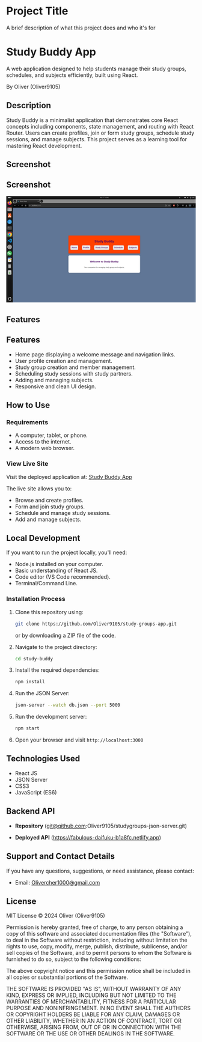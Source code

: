 # Project Title

A brief description of what this project does and who it's for

# Study Buddy App

A web application designed to help students manage their study groups, schedules, and subjects efficiently, built using React.

By Oliver (Oliver9105)

## Description

Study Buddy is a minimalist application that demonstrates core React concepts including components, state management, and routing with React Router. Users can create profiles, join or form study groups, schedule study sessions, and manage subjects. This project serves as a learning tool for mastering React development.

## Screenshot

## Screenshot

![Study Buddy App Screenshot](./assets/Screenshot%20from%202024-11-17%2010-40-36.png)

## Features

## Features

- Home page displaying a welcome message and navigation links.
- User profile creation and management.
- Study group creation and member management.
- Scheduling study sessions with study partners.
- Adding and managing subjects.
- Responsive and clean UI design.

## How to Use

### Requirements

- A computer, tablet, or phone.
- Access to the internet.
- A modern web browser.

### View Live Site

Visit the deployed application at: [Study Buddy App](https://studygroups-json-server-1.onrender.com)

The live site allows you to:

- Browse and create profiles.
- Form and join study groups.
- Schedule and manage study sessions.
- Add and manage subjects.

## Local Development

If you want to run the project locally, you'll need:

- Node.js installed on your computer.
- Basic understanding of React JS.
- Code editor (VS Code recommended).
- Terminal/Command Line.

### Installation Process

1. Clone this repository using:

   ```sh
   git clone https://github.com/Oliver9105/study-groups-app.git
   ```

   or by downloading a ZIP file of the code.

2. Navigate to the project directory:

   ```sh
   cd study-buddy
   ```

3. Install the required dependencies:

   ```sh
   npm install
   ```

4. Run the JSON Server:

   ```sh
   json-server --watch db.json --port 5000
   ```

5. Run the development server:

   ```sh
   npm start
   ```

6. Open your browser and visit `http://localhost:3000`

## Technologies Used

- React JS
- JSON Server
- CSS3
- JavaScript (ES6)

## Backend API

- **Repository** (git@github.com:Oliver9105/studygroups-json-server.git)

- **Deployed API** (https://fabulous-daifuku-b1a8fc.netlify.app)

## Support and Contact Details

If you have any questions, suggestions, or need assistance, please contact:

- Email: Olivercher1000@gmail.com

## License

MIT License
© 2024 Oliver (Oliver9105)

Permission is hereby granted, free of charge, to any person obtaining a copy of this software and associated documentation files (the "Software"), to deal in the Software without restriction, including without limitation the rights to use, copy, modify, merge, publish, distribute, sublicense, and/or sell copies of the Software, and to permit persons to whom the Software is furnished to do so, subject to the following conditions:

The above copyright notice and this permission notice shall be included in all copies or substantial portions of the Software.

THE SOFTWARE IS PROVIDED "AS IS", WITHOUT WARRANTY OF ANY KIND, EXPRESS OR IMPLIED, INCLUDING BUT NOT LIMITED TO THE WARRANTIES OF MERCHANTABILITY, FITNESS FOR A PARTICULAR PURPOSE AND NONINFRINGEMENT. IN NO EVENT SHALL THE AUTHORS OR COPYRIGHT HOLDERS BE LIABLE FOR ANY CLAIM, DAMAGES OR OTHER LIABILITY, WHETHER IN AN ACTION OF CONTRACT, TORT OR OTHERWISE, ARISING FROM, OUT OF OR IN CONNECTION WITH THE SOFTWARE OR THE USE OR OTHER DEALINGS IN THE SOFTWARE.
